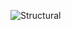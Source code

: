 ![Structural](https://user-images.githubusercontent.com/94303488/144278585-400d5703-7d81-4c6b-88fb-36d960ff0080.jpeg)
